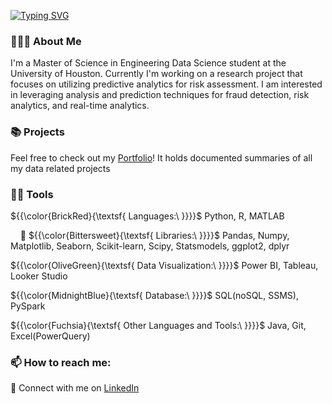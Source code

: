 [![Typing SVG](https://readme-typing-svg.herokuapp.com?font=Montserrat&weight=500&size=23&pause=1000&color=F0AC2D&width=523&lines=%F0%9F%91%8B%F0%9F%8F%BC+Hi!+My+name+is+Annabelle+Kanchirathingal+)](https://git.io/typing-svg)

### 🙋🏽‍♀️ About Me 
I'm a Master of Science in Engineering Data Science student at the University of Houston. Currently I'm working on a research project that focuses on utilizing predictive analytics for risk assessment. I am interested in leveraging analysis and prediction techniques for fraud detection, risk analytics, and real-time analytics.

### 📚 Projects
Feel free to check out my [Portfolio](https://github.com/annabellekanch/Portfolio)! It holds documented summaries of all my data related projects

### ✍🏼 Tools
${{\color{BrickRed}\{\textsf{  Languages:\ \}}}}\$ Python, R, MATLAB

&nbsp;&nbsp;&nbsp; 🔸 ${{\color{Bittersweet}\{\textsf{  Libraries:\ \}}}}\$ Pandas, Numpy, Matplotlib, Seaborn, Scikit-learn, Scipy, Statsmodels, ggplot2, dplyr

${{\color{OliveGreen}\{\textsf{  Data Visualization:\ \}}}}\$ Power BI, Tableau, Looker Studio

${{\color{MidnightBlue}\{\textsf{  Database:\ \}}}}\$ SQL(noSQL, SSMS), PySpark

${{\color{Fuchsia}\{\textsf{  Other Languages and Tools:\ \}}}}\$ Java, Git, Excel(PowerQuery)

### 📫 How to reach me:
&#x1F539; Connect with me on [LinkedIn](https://www.linkedin.com/in/annabellekanch/)
